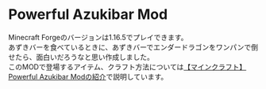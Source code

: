 # Powerful Azukibar Mod 

Minecraft Forgeのバージョンは1.16.5でプレイできます。
<br>
あずきバーを食べているときに、あずきバーでエンダードラゴンをワンパンで倒せたら、面白いだろうなと思い作成しました。
<br>
このMODで登場するアイテム、クラフト方法については[【マインクラフト】Powerful Azukibar Modの紹介](https://mayumega.site/micramod/powerful_azukibar/)で説明しています。

